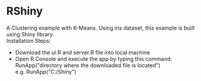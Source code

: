 # RShiny
A Clustering example with K-Means. Using iris dataset, this example is built using Shiny library. <br>
Installation Steps: <br>
* Download the ui.R and server.R file into local machine <br>
* Open R Console and execute the app by typing this command: <br>
  RunApp("directory where the downloaded file is located") <br>
    e.g. RunApp("C:/Shiny")
  
